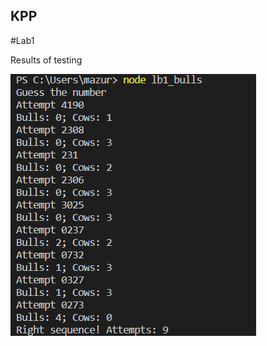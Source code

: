 ## KPP
#Lab1

Results of testing

![lb1_res](https://github.com/alinamazur01/kpp/blob/master/lb1_res.PNG)
